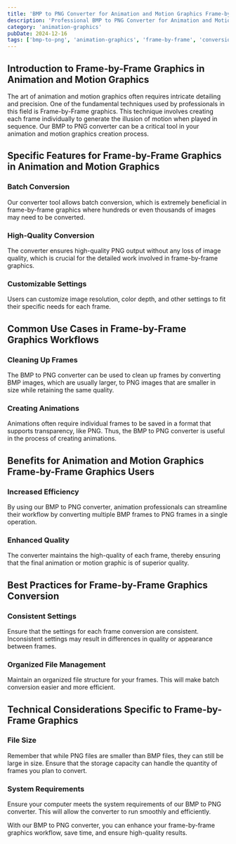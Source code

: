 ```yaml
---
title: 'BMP to PNG Converter for Animation and Motion Graphics Frame-by-Frame Graphics'
description: 'Professional BMP to PNG Converter for Animation and Motion Graphics Frame-by-Frame Graphics. Optimized for Animation and Motion Graphics frame-by-frame graphics workflows.'
category: 'animation-graphics'
pubDate: 2024-12-16
tags: ['bmp-to-png', 'animation-graphics', 'frame-by-frame', 'conversion']
---
```


## Introduction to Frame-by-Frame Graphics in Animation and Motion Graphics

The art of animation and motion graphics often requires intricate detailing and precision. One of the fundamental techniques used by professionals in this field is Frame-by-Frame graphics. This technique involves creating each frame individually to generate the illusion of motion when played in sequence. Our BMP to PNG converter can be a critical tool in your animation and motion graphics creation process.

## Specific Features for Frame-by-Frame Graphics in Animation and Motion Graphics

### Batch Conversion

Our converter tool allows batch conversion, which is extremely beneficial in frame-by-frame graphics where hundreds or even thousands of images may need to be converted.

### High-Quality Conversion

The converter ensures high-quality PNG output without any loss of image quality, which is crucial for the detailed work involved in frame-by-frame graphics.

### Customizable Settings

Users can customize image resolution, color depth, and other settings to fit their specific needs for each frame.

## Common Use Cases in Frame-by-Frame Graphics Workflows

### Cleaning Up Frames

The BMP to PNG converter can be used to clean up frames by converting BMP images, which are usually larger, to PNG images that are smaller in size while retaining the same quality.

### Creating Animations

Animations often require individual frames to be saved in a format that supports transparency, like PNG. Thus, the BMP to PNG converter is useful in the process of creating animations.

## Benefits for Animation and Motion Graphics Frame-by-Frame Graphics Users

### Increased Efficiency

By using our BMP to PNG converter, animation professionals can streamline their workflow by converting multiple BMP frames to PNG frames in a single operation.

### Enhanced Quality

The converter maintains the high-quality of each frame, thereby ensuring that the final animation or motion graphic is of superior quality.

## Best Practices for Frame-by-Frame Graphics Conversion

### Consistent Settings

Ensure that the settings for each frame conversion are consistent. Inconsistent settings may result in differences in quality or appearance between frames.

### Organized File Management

Maintain an organized file structure for your frames. This will make batch conversion easier and more efficient.

## Technical Considerations Specific to Frame-by-Frame Graphics

### File Size

Remember that while PNG files are smaller than BMP files, they can still be large in size. Ensure that the storage capacity can handle the quantity of frames you plan to convert.

### System Requirements

Ensure your computer meets the system requirements of our BMP to PNG converter. This will allow the converter to run smoothly and efficiently. 

With our BMP to PNG converter, you can enhance your frame-by-frame graphics workflow, save time, and ensure high-quality results.